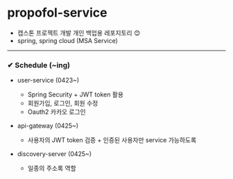 # propofol-service

- 캡스톤 프로젝트 개발 개인 백업용 레포지토리 😊
- spring, spring cloud (MSA Service)

---

### ✔ Schedule (~ing)
- user-service (0423~)
    - Spring Security + JWT token 활용
    - 회원가입, 로그인, 회원 수정
    - Oauth2 카카오 로그인 
  

- api-gateway (0425~)
    - 사용자의 JWT token 검증 + 인증된 사용자만 service 가능하도록
  

- discovery-server (0425~)
    - 일종의 주소록 역할